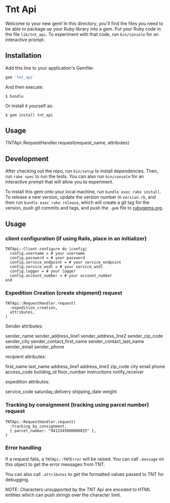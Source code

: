 # Tnt Api

Welcome to your new gem! In this directory, you'll find the files you need to be able to package up your Ruby library into a gem. Put your Ruby code in the file `lib/tnt_api`. To experiment with that code, run `bin/console` for an interactive prompt.

## Installation

Add this line to your application's Gemfile:

```ruby
gem 'tnt_api'
```

And then execute:

    $ bundle

Or install it yourself as:

    $ gem install tnt_api

## Usage

TNTApi::RequestHandler.request(request_name, attributes)

## Development

After checking out the repo, run `bin/setup` to install dependencies. Then, run `rake spec` to run the tests. You can also run `bin/console` for an interactive prompt that will allow you to experiment.

To install this gem onto your local machine, run `bundle exec rake install`. To release a new version, update the version number in `version.rb`, and then run `bundle exec rake release`, which will create a git tag for the version, push git commits and tags, and push the `.gem` file to [rubygems.org](https://rubygems.org).


## Usage

### client configuration (if using Rails, place in an initializer)

```
TNTApi::Client.configure do |config|
  config.username = # your username
  config.password = # your password
  config.service_endpoint = # your service_endpoint
  config.service_wsdl = # your service_wsdl
  config.logger = # your logger
  config.account_number = # your account_number
end
```

### Expedition Creation (create shipment) request

```
TNTApi::RequestHandler.request(
  :expedition_creation,
  attributes,
)
```

Sender attributes:

sender_name
sender_address_line1
sender_address_line2
sender_zip_code
sender_city
sender_contact_first_name
sender_contact_last_name
sender_email
sender_phone

recipient attributes:

first_name
last_name
address_line1
address_line2
zip_code
city
email
phone
access_code
building_id
floor_number
instructions
notify_receiver

expedition attributes:

service_code
saturday_delivery
shipping_date
weight

### Tracking by consignment (tracking using parcel number) request

```
TNTApi::RequestHandler.request(
  :tracking_by_consignment,
  { parcel_number: "9412345000000025" },
)
```

### Error handling

If a request fails, a `TNTApi::TNTError` will be raised.
You can call `.message` on this object to get the error messages from TNT.

You can also call `.attributes` to get the formatted values passed to TNT for debugging.

NOTE: Characters unsupported by the TNT Api are encoded to HTML entities which can push strings over the character limit.
